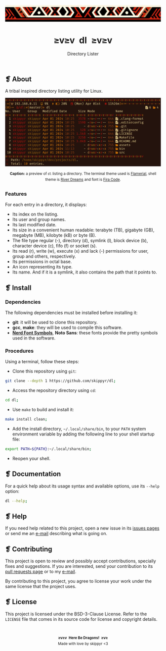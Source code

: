<p align="center">
  <img alt="" src="assets/ornament.webp" />
</p>
<h1 align="center">≥v≥v&ensp;dl&ensp;≥v≥v</h1>
<p align="center">Directory Lister</p>
<p align="center">
  <img alt="" src="https://img.shields.io/github/license/skippyr/dl?style=plastic&label=%E2%89%A5%20license&labelColor=%2324130e&color=%23b8150d" />
  &nbsp;
  <img alt="" src="https://img.shields.io/github/v/tag/skippyr/dl?style=plastic&label=%E2%89%A5%20tag&labelColor=%2324130e&color=%23b8150d" />
  &nbsp;
  <img alt="" src="https://img.shields.io/github/commit-activity/t/skippyr/dl?style=plastic&label=%E2%89%A5%20commits&labelColor=%2324130e&color=%23b8150d" />
  &nbsp;
  <img alt="" src="https://img.shields.io/github/stars/skippyr/dl?style=plastic&label=%E2%89%A5%20stars&labelColor=%2324130e&color=%23b8150d" />
</p>

## ❡ About

A tribal inspired directory listing utility for Linux.

<p align="center">
  <img alt="" src="assets/preview.webp" />
</p>
<p align="center"><sup><strong>Caption:</strong> a preview of <code>dl</code> listing a directory. The terminal theme used is <a href="https://github.com/skippyr/flamerial">Flamerial</a>, shell theme is <a href="https://github.com/skippyr/river-dreams">River Dreams</a> and font is <a href="https://fonts.google.com/specimen/Fira+Code">Fira Code</a>.</sup></p>

### Features

For each entry in a directory, it displays:

- Its index on the listing.
- Its user and group names.
- Its last modified date.
- Its size in a convenient human readable: terabyte (TB), gigabyte (GB), megabyte (MB), kilobyte (kB) or byte (B).
- The file type regular (-), directory (d), symlink (l), block device (b), character device (c), fifo (f) or socket (s).
- Its read (r), write (w), execute (x) and lack (-) permissions for user, group and others, respectively.
- Its permissions in octal base.
- An icon representing its type.
- Its name. And if it is a symlink, it also contains the path that it points to.

## ❡ Install

### Dependencies

The following dependencies must be installed before installing it:

- **git**: it will be used to clone this repository.
- **gcc**, **make**: they will be used to compile this software.
- [**Nerd Font Symbols**](https://www.nerdfonts.com/font-downloads), **Noto Sans**: these fonts provide the pretty symbols used in the software.

### Procedures

Using a terminal, follow these steps:

- Clone this repository using `git`:

```sh
git clone --depth 1 https://github.com/skippyr/dl;
```

- Access the repository directory using `cd`:

```sh
cd dl;
```

- Use `make` to build and install it:

```sh
make install clean;
```

- Add the install directory, `~/.local/share/bin`, to your `PATH` system environment variable by adding the following line to your shell startup file:

```sh
export PATH=${PATH}:~/.local/share/bin;
```

- Reopen your shell.

## ❡ Documentation

For a quick help about its usage syntax and available options, use its `--help` option:

```sh
dl --help;
```

## ❡ Help

If you need help related to this project, open a new issue in its [issues pages](https://github.com/skippyr/dl/issues) or send me an [e-mail](mailto:skippyr.developer@gmail.com) describing what is going on.

## ❡ Contributing

This project is open to review and possibly accept contributions, specially fixes and suggestions. If you are interested, send your contribution to its [pull requests page](https://github.com/skippyr/dl/pulls) or to my [e-mail](mailto:skippyr.developer@gmail.com).

By contributing to this project, you agree to license your work under the same license that the project uses.

## ❡ License

This project is licensed under the BSD-3-Clause License. Refer to the `LICENSE` file that comes in its source code for license and copyright details.

&ensp;
<p align="center"><sup><strong>≥v≥v&ensp;Here Be Dragons!&ensp;≥v≥</strong><br />Made with love by skippyr <3</sup></p>
